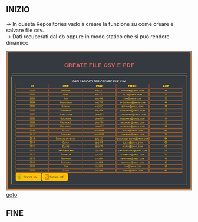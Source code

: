 
## INIZIO ##

-> In questa Repositories vado a creare la funzione su come creare e salvare file csv.<br />
-> Dati recuperati dal db oppure in modo statico che si può rendere dinamico.

<img src="img/Preview.png" alt="Sorry, not image" />
<a href="https://ivanpierdeveloper.github.io/create-csv-pdf/">goto</a>

## FINE ##

